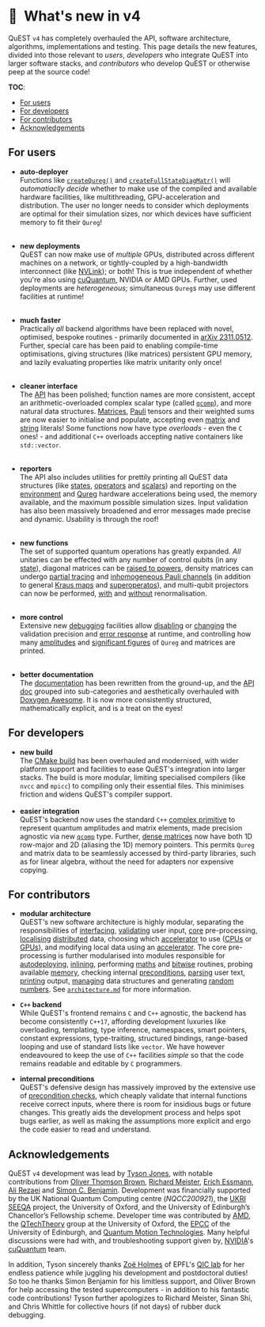 
# 🎉  What's new in v4

QuEST `v4` has completely overhauled the API, software architecture, algorithms, implementations and testing. This page details the new features, divided into those relevant to _users_, _developers_ who integrate QuEST into larger software stacks, and _contributors_ who develop QuEST or otherwise peep at the source code!

**TOC**:
- [For users](#for-users)
- [For developers](#for-developers)
- [For contributors](#for-contributors)
- [Acknowledgements](#acknowledgements)


## For users

- **auto-deployer** <br>
  Functions like [`createQureg()`](https://quest-kit.github.io/QuEST/group__qureg__create.html#gab3a231fba4fd34ed95a330c91fcb03b3) and [`createFullStateDiagMatr()`](https://quest-kit.github.io/QuEST/group__matrices__create.html#ga3f4b64689928ea8489a4860e3a7a530f) will _automatiaclly decide_ whether to make use of the compiled and available hardware facilities, like multithreading, GPU-acceleration and distribution. The user no longer needs to consider which deployments are optimal for their simulation sizes, nor which devices have sufficient memory to fit their `Qureg`!
  <br><br>
- **new deployments** <br>
  QuEST can now make use of _multiple_ GPUs, distributed across different machines on a network, or tightly-coupled by a high-bandwidth interconnect (like [NVLink](https://www.nvidia.com/en-gb/design-visualization/nvlink-bridges/)); or both! This is true independent of whether you're also using [cuQuantum](https://developer.nvidia.com/cuquantum-sdk), NVIDIA or AMD GPUs. Further, used deployments are _heterogeneous_; simultaneous `Qureg`s may use different facilities at runtime!
  <br><br>
- **much faster** <br>
  Practically _all_ backend algorithms have been replaced with novel, optimised, bespoke routines - primarily documented in [arXiv 2311.0512](https://arxiv.org/abs/2311.01512). Further, special care has been paid to enabling compile-time optimisations, giving structures (like matrices) persistent GPU memory, and lazily evaluating properties like matrix unitarity only once!
  <br><br>

- **cleaner interface** <br>
  The [API](https://quest-kit.github.io/QuEST/group__api.html) has been polished; function names are more consistent, accept an arithmetic-overloaded complex scalar type (called [`qcomp`](https://quest-kit.github.io/QuEST/group__types.html#ga4971f489e74bb185b9b2672c14301983)), and more natural data structures. [Matrices](https://quest-kit.github.io/QuEST/group__matrices__structs.html), [Pauli](https://quest-kit.github.io/QuEST/group__paulis__structs.html) tensors and their weighted sums are now easier to initialise and populate, accepting even [matrix](https://quest-kit.github.io/QuEST/group__matrices__getters.html#ga26b07c3f52280ec4bd6eef6f2aa8e74c) and [string](https://quest-kit.github.io/QuEST/group__paulis__create.html#ga78498f299d633f7e81d71981e43d86bb) literals!
  Some functions now have type _overloads_ - even the `C` ones! - and additional `C++` overloads accepting native containers like `std::vector`.
  <br><br>
- **reporters** <br>
  The API also includes utilities for prettily printing all QuEST data structures (like [states](https://quest-kit.github.io/QuEST/group__qureg__report.html#ga2a9df2538e537332b1aef8596ce337b2), [operators](https://quest-kit.github.io/QuEST/group__matrices__reporters.html) and [scalars](https://quest-kit.github.io/QuEST/group__types.html#gacace04762fc169c3d536a82074d4cdf9)) and reporting on the [environment](https://quest-kit.github.io/QuEST/group__environment.html#ga08bf98478c4bf21b0759fa7cd4a97496) and [Qureg](https://quest-kit.github.io/QuEST/group__qureg__report.html#ga97d96af7c7ea7b31e32cbe3b25377e09) hardware accelerations being used, the memory available, and the maximum possible simulation sizes. 
  Input validation has also been massively broadened and error messages made precise and dynamic. Usability is through the roof!
  <br><br>
- **new functions** <br>
  The set of supported quantum operations has greatly expanded. _All_ unitaries can be effected with any number of control qubits (in any [state](https://quest-kit.github.io/QuEST/group__op__compmatr.html#ga2f4526fe3a4f96509040151f3d31535a)), diagonal matrices can be [raised to powers](https://quest-kit.github.io/QuEST/group__op__diagmatr.html#ga7e07c28332d7d89784166f82cdd26eb9), density matrices can undergo [partial tracing](https://quest-kit.github.io/QuEST/group__calc__partialtrace.html) and [inhomogeneous Pauli channels](https://quest-kit.github.io/QuEST/group__decoherence.html#ga51a7f8d5ba0b142c37a698deed07bc28) (in addition to general [Kraus maps](https://quest-kit.github.io/QuEST/group__decoherence.html#ga57753c0d2deac93d3395c5b20a0122f0) and [superoperatos](https://quest-kit.github.io/QuEST/group__decoherence.html#ga6afbb4f2bb3a9c382861feb8a7b70951)), and multi-qubit projectors can now be performed, [with](https://quest-kit.github.io/QuEST/group__op__measurement.html#ga6bd438f3ebd80cf017292bb68542ed8f) and [without](https://quest-kit.github.io/QuEST/group__op__projectors.html#gaa4bde7e5a344fb46cf3119d462b18745) renormalisation.
  <br><br>
- **more control** <br>
  Extensive new [debugging](https://quest-kit.github.io/QuEST/group__debug.html) facilities allow [disabling](https://quest-kit.github.io/QuEST/group__debug__validation.html#ga5999824df0785ea88fb2d5b5582f2b46) or [changing](https://quest-kit.github.io/QuEST/group__debug__validation.html#gae395568df6def76045ec1881fcb4e6d1) the validation precision and [error response](https://quest-kit.github.io/QuEST/group__debug__validation.html#ga14b6e7ce08465e36750da3acbc41062f) at runtime, and controlling how many [amplitudes](https://quest-kit.github.io/QuEST/group__debug__reporting.html#ga093c985b1970a0fd8616c01b9825979a) and [significant figures](https://quest-kit.github.io/QuEST/group__debug__reporting.html#ga15d46e5d813f70b587762814964e1994) of `Qureg` and matrices are printed.
  <br><br>
- **better documentation** <br>
  The [documentation](/docs/) has been rewritten from the ground-up, and the [API doc](https://quest-kit.github.io/QuEST/topics.html) grouped into sub-categories and aesthetically overhauled with [Doxygen Awesome](https://jothepro.github.io/doxygen-awesome-css/). It is now more consistently structured, mathematically explicit, and is a treat on the eyes!


## For developers

- **new build** <br>
  The [CMake build](cmake.md) has been overhauled and modernised, with wider platform support and facilities to ease QuEST's integration into larger stacks. The build is more modular, limiting specialised compilers (like `nvcc` and `mpicc`) to compiling only their essential files. This minimises friction and widens QuEST's compiler support.
  <br><br>
- **easier integration** <br>
  QuEST's backend now uses the standard `C++` [complex primitive](https://en.cppreference.com/w/cpp/numeric/complex) to represent quantum amplitudes and matrix elements, made precision agnostic via new [`qcomp`]([`qcomp`](https://quest-kit.github.io/QuEST/group__types.html#ga4971f489e74bb185b9b2672c14301983)) type. Further, [dense matrices](https://quest-kit.github.io/QuEST/structCompMatr.html) now have both 1D row-major and 2D (aliasing the 1D) memory pointers. This permits `Qureg` and matrix data to be seamlessly accessed by third-party libraries, such as for linear algebra, without the need for adapters nor expensive copying.

## For contributors

- **modular architecture** <br>
  QuEST's new software architecture is highly modular, separating the responsibilities of [interfacing](/quest/src/api), [validating](/quest/src/core/validation.cpp) user input, [core](/quest/src/core/) pre-processing, [localising](/quest/src/core/localiser.cpp) [distributed](/quest/src/comm/comm_routines.cpp) data, choosing which [accelerator](/quest/src/core/accelerator.cpp) to use ([CPUs](/quest/src/cpu/) or [GPUs](/quest/src/gpu/)), and modifying local data using an [accelerator](/quest/src/cpu/cpu_subroutines.cpp). The core pre-processing is further modularised into modules responsible for [autodeploying](/quest/src/core/autodeployer.cpp), [inlining](/quest/src/core/inliner.hpp), performing [maths](/quest/src/core/fastmath.hpp) and [bitwise](/quest/src/core/bitwise.hpp) routines, probing available [memory](/quest/src/core/memory.cpp), checking internal [preconditions](/quest/src/core/errors.cpp), [parsing](/quest/src/core/parser.cpp) user text, [printing](/quest/src/core/printer.cpp) output, [managing](/quest/src/core/utilities.cpp) data structures and generating [random numbers](/quest/src/core/randomiser.cpp).
  See [`architecture.md`](architecture.md) for more information.

- **`C++` backend** <br>
  While QuEST's frontend remains `C` and `C++` agnostic, the backend has become consistently `C++17`, affording development luxuries like overloading, templating, type inference, namespaces, smart pointers, constant expressions, type-traiting, structured bindings, range-based looping and use of standard lists like `vector`. We have however endeavoured to keep the use of `C++` facilities _simple_ so that the code remains readable and editable by `C` programmers.

- **internal preconditions** <br>
  QuEST's defensive design has massively improved by the extensive use of [precondition checks](/quest/src/core/errors.cpp), which cheaply validate that internal functions receive correct inputs, where there is room for insidious bugs or future changes.
  This greatly aids the development process and helps spot bugs earlier, as well as making the assumptions more explicit and ergo the code easier to read and understand.


## Acknowledgements

QuEST `v4` development was lead by [Tyson Jones](https://tysonjones.io/index.html), with notable contributions from [Oliver Thomson Brown](https://www.epcc.ed.ac.uk/about-us/our-team/dr-oliver-brown), [Richard Meister](https://github.com/rrmeister), [Erich Essmann](https://www.research.ed.ac.uk/en/persons/erich-essmann), [Ali Rezaei](https://www.research.ed.ac.uk/en/persons/ali-rezaei) and [Simon C. Benjamin](https://www.materials.ox.ac.uk/peoplepages/benjamin.html). Development was financially supported by the UK National Quantum Computing centre (_NQCC200921_), the [UKRI SEEQA](https://gtr.ukri.org/projects?ref=EP%2FY004655%2F1#/tabOverview) project, the University of Oxford, and the University of Edinburgh’s Chancellor’s Fellowship scheme. Developer time was contributed by [AMD](https://www.amd.com/en.html), the [QTechTheory](https://qtechtheory.org/) group at the University of Oxford, the [EPCC](https://www.epcc.ed.ac.uk/) of the University of Edinburgh, and [Quantum Motion Technologies](https://quantummotion.tech/). Many helpful discussions were had with, and troubleshooting support given by, [NVIDIA](https://www.nvidia.com)'s [cuQuantum](https://developer.nvidia.com/cuquantum-sdk) team.

In addition, Tyson sincerely thanks [Zoë Holmes](https://www.epfl.ch/labs/qic/prof-zoe-holmes/) of EPFL's [QIC lab](https://www.epfl.ch/labs/qic/) for her endless patience while juggling his development and postdoctoral duties! So too he thanks Simon Benjamin for his limitless support, and Oliver Brown for help accessing the tested supercomputers - in addition to his fantastic code contributions! Tyson further apologizes to Richard Meister, Sinan Shi, and Chris Whittle for collective hours (if not days) of rubber duck debugging.

